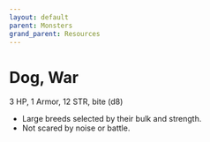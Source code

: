```yaml
---
layout: default
parent: Monsters
grand_parent: Resources
---
```


# Dog, War 

3 HP, 1 Armor, 12 STR, bite (d8)  

- Large breeds selected by their bulk and strength.  
- Not scared by noise or battle.  


